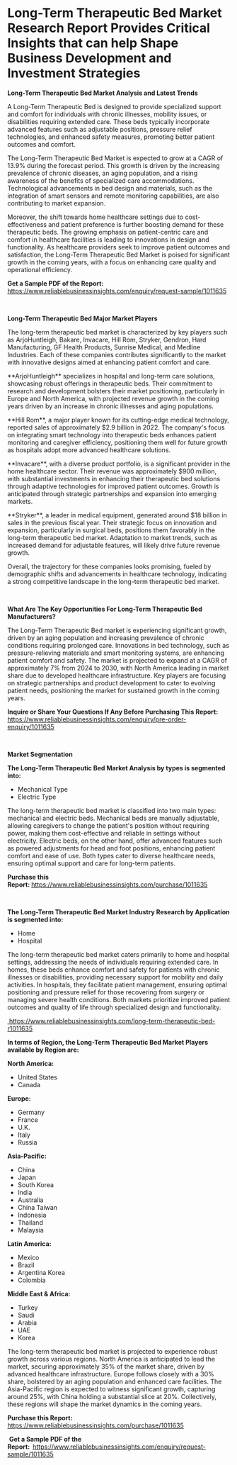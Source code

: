 <p><h1>Long-Term Therapeutic Bed Market Research Report Provides Critical Insights that can help Shape Business Development and Investment Strategies</h1></p><p><strong>Long-Term Therapeutic Bed Market Analysis and Latest Trends</strong></p>
<p><p>A Long-Term Therapeutic Bed is designed to provide specialized support and comfort for individuals with chronic illnesses, mobility issues, or disabilities requiring extended care. These beds typically incorporate advanced features such as adjustable positions, pressure relief technologies, and enhanced safety measures, promoting better patient outcomes and comfort.</p><p>The Long-Term Therapeutic Bed Market is expected to grow at a CAGR of 13.9% during the forecast period. This growth is driven by the increasing prevalence of chronic diseases, an aging population, and a rising awareness of the benefits of specialized care accommodations. Technological advancements in bed design and materials, such as the integration of smart sensors and remote monitoring capabilities, are also contributing to market expansion.</p><p>Moreover, the shift towards home healthcare settings due to cost-effectiveness and patient preference is further boosting demand for these therapeutic beds. The growing emphasis on patient-centric care and comfort in healthcare facilities is leading to innovations in design and functionality. As healthcare providers seek to improve patient outcomes and satisfaction, the Long-Term Therapeutic Bed Market is poised for significant growth in the coming years, with a focus on enhancing care quality and operational efficiency.</p></p>
<p><strong>Get a Sample PDF of the Report:&nbsp;</strong> <a href="https://www.reliablebusinessinsights.com/enquiry/request-sample/1011635?utm_campaign=1138&utm_medium=2&utm_source=Github&utm_content=ia&utm_term=16042025&utm_id=long-term-therapeutic-bed">https://www.reliablebusinessinsights.com/enquiry/request-sample/1011635</a></p>
<p>&nbsp;</p>
<p><strong>Long-Term Therapeutic Bed Major Market Players</strong></p>
<p><p>The long-term therapeutic bed market is characterized by key players such as ArjoHuntleigh, Bakare, Invacare, Hill Rom, Stryker, Gendron, Hard Manufacturing, GF Health Products, Sunrise Medical, and Medline Industries. Each of these companies contributes significantly to the market with innovative designs aimed at enhancing patient comfort and care.</p><p>**ArjoHuntleigh** specializes in hospital and long-term care solutions, showcasing robust offerings in therapeutic beds. Their commitment to research and development bolsters their market positioning, particularly in Europe and North America, with projected revenue growth in the coming years driven by an increase in chronic illnesses and aging populations.</p><p>**Hill Rom**, a major player known for its cutting-edge medical technology, reported sales of approximately $2.9 billion in 2022. The company's focus on integrating smart technology into therapeutic beds enhances patient monitoring and caregiver efficiency, positioning them well for future growth as hospitals adopt more advanced healthcare solutions.</p><p>**Invacare**, with a diverse product portfolio, is a significant provider in the home healthcare sector. Their revenue was approximately $900 million, with substantial investments in enhancing their therapeutic bed solutions through adaptive technologies for improved patient outcomes. Growth is anticipated through strategic partnerships and expansion into emerging markets.</p><p>**Stryker**, a leader in medical equipment, generated around $18 billion in sales in the previous fiscal year. Their strategic focus on innovation and expansion, particularly in surgical beds, positions them favorably in the long-term therapeutic bed market. Adaptation to market trends, such as increased demand for adjustable features, will likely drive future revenue growth.</p><p>Overall, the trajectory for these companies looks promising, fueled by demographic shifts and advancements in healthcare technology, indicating a strong competitive landscape in the long-term therapeutic bed market.</p></p>
<p>&nbsp;</p>
<p><strong>What Are The Key Opportunities For Long-Term Therapeutic Bed Manufacturers?</strong></p>
<p><p>The Long-Term Therapeutic Bed market is experiencing significant growth, driven by an aging population and increasing prevalence of chronic conditions requiring prolonged care. Innovations in bed technology, such as pressure-relieving materials and smart monitoring systems, are enhancing patient comfort and safety. The market is projected to expand at a CAGR of approximately 7% from 2024 to 2030, with North America leading in market share due to developed healthcare infrastructure. Key players are focusing on strategic partnerships and product development to cater to evolving patient needs, positioning the market for sustained growth in the coming years.</p></p>
<p><strong>Inquire or Share Your Questions If Any Before Purchasing This Report:</strong> <a href="https://www.reliablebusinessinsights.com/enquiry/pre-order-enquiry/1011635?utm_campaign=1138&utm_medium=2&utm_source=Github&utm_content=ia&utm_term=16042025&utm_id=long-term-therapeutic-bed">https://www.reliablebusinessinsights.com/enquiry/pre-order-enquiry/1011635</a></p>
<p>&nbsp;</p>
<p><strong>Market Segmentation</strong></p>
<p><strong>The Long-Term Therapeutic Bed Market Analysis by types is segmented into:</strong></p>
<p><ul><li>Mechanical Type</li><li>Electric Type</li></ul></p>
<p><p>The long-term therapeutic bed market is classified into two main types: mechanical and electric beds. Mechanical beds are manually adjustable, allowing caregivers to change the patient's position without requiring power, making them cost-effective and reliable in settings without electricity. Electric beds, on the other hand, offer advanced features such as powered adjustments for head and foot positions, enhancing patient comfort and ease of use. Both types cater to diverse healthcare needs, ensuring optimal support and care for long-term patients.</p></p>
<p><strong>Purchase this Report:&nbsp;</strong><a href="https://www.reliablebusinessinsights.com/purchase/1011635?utm_campaign=1138&utm_medium=2&utm_source=Github&utm_content=ia&utm_term=16042025&utm_id=long-term-therapeutic-bed">https://www.reliablebusinessinsights.com/purchase/1011635</a></p>
<p>&nbsp;</p>
<p><strong>The Long-Term Therapeutic Bed Market Industry Research by Application is segmented into:</strong></p>
<p><ul><li>Home</li><li>Hospital</li></ul></p>
<p><p>The long-term therapeutic bed market caters primarily to home and hospital settings, addressing the needs of individuals requiring extended care. In homes, these beds enhance comfort and safety for patients with chronic illnesses or disabilities, providing necessary support for mobility and daily activities. In hospitals, they facilitate patient management, ensuring optimal positioning and pressure relief for those recovering from surgery or managing severe health conditions. Both markets prioritize improved patient outcomes and quality of life through specialized design and functionality.</p></p>
<p><a href="https://www.reliablebusinessinsights.com/long-term-therapeutic-bed-r1011635?utm_campaign=1138&utm_medium=2&utm_source=Github&utm_content=ia&utm_term=16042025&utm_id=long-term-therapeutic-bed">&nbsp;https://www.reliablebusinessinsights.com/long-term-therapeutic-bed-r1011635</a></p>
<p><strong>In terms of Region, the Long-Term Therapeutic Bed Market Players available by Region are:</strong></p>
<p>
    <p> <strong> North America: </strong>
        <ul>
            <li>United States</li>
            <li>Canada</li>
        </ul>
        </p> 
    <p> <strong> Europe: </strong>
        <ul>
            <li>Germany</li>
            <li>France</li>
            <li>U.K.</li>
            <li>Italy</li>
            <li>Russia</li>
        </ul>
        </p> 
    <p> <strong> Asia-Pacific: </strong>
        <ul>
            <li>China</li>
            <li>Japan</li>
            <li>South Korea</li>
            <li>India</li>
            <li>Australia</li>
            <li>China Taiwan</li>
            <li>Indonesia</li>
            <li>Thailand</li>
            <li>Malaysia</li>
        </ul>
        </p> 
    <p> <strong> Latin America: </strong>
        <ul>
            <li>Mexico</li>
            <li>Brazil</li>
            <li>Argentina Korea</li>
            <li>Colombia</li>
        </ul>
        </p> 
    <p> <strong> Middle East & Africa: </strong>
        <ul>
            <li>Turkey</li>
            <li>Saudi</li>
            <li>Arabia</li>
            <li>UAE</li>
            <li>Korea</li>
        </ul>
    </p>
    </p>
<p><p>The long-term therapeutic bed market is projected to experience robust growth across various regions. North America is anticipated to lead the market, securing approximately 35% of the market share, driven by advanced healthcare infrastructure. Europe follows closely with a 30% share, bolstered by an aging population and enhanced care facilities. The Asia-Pacific region is expected to witness significant growth, capturing around 25%, with China holding a substantial slice at 20%. Collectively, these regions will shape the market dynamics in the coming years.</p></p>
<p><strong>Purchase this Report: </strong><a href="https://www.reliablebusinessinsights.com/purchase/1011635?utm_campaign=1138&utm_medium=2&utm_source=Github&utm_content=ia&utm_term=16042025&utm_id=long-term-therapeutic-bed">https://www.reliablebusinessinsights.com/purchase/1011635</a></p>
<p>&nbsp;<strong>Get a Sample PDF of the Report:&nbsp;&nbsp;</strong><a href="https://www.reliablebusinessinsights.com/enquiry/request-sample/1011635?utm_campaign=1138&utm_medium=2&utm_source=Github&utm_content=ia&utm_term=16042025&utm_id=long-term-therapeutic-bed">https://www.reliablebusinessinsights.com/enquiry/request-sample/1011635</a></p>
<p><strong></strong></p>
<p><p></p><p></p><p></p></p>